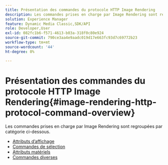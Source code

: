 ```yaml
---
title: Présentation des commandes du protocole HTTP Image Rendering
description: Les commandes prises en charge par Image Rendering sont regroupées par catégorie ci-dessous.
solution: Experience Manager
feature: Dynamic Media Classic,SDK/API
role: Developer,User
exl-id: 082fc1b6-f571-4613-b03a-318f0c80e924
source-git-commit: 790ce3aa4e9aadc019d17e663fc93d7c69772b23
workflow-type: tm+mt
source-wordcount: '44'
ht-degree: 0%

---
```


# Présentation des commandes du protocole HTTP Image Rendering{#image-rendering-http-protocol-command-overview}

Les commandes prises en charge par Image Rendering sont regroupées par catégorie ci-dessous.

* [Attributs d’affichage](r-ir-view-attributes.md)
* [Commandes de sélection](r-ir-selection-commands.md)
* [Attributs matériels](r-ir-material-attributes.md)
* [Commandes diverses](r-ir-miscellaneous-commands.md)
